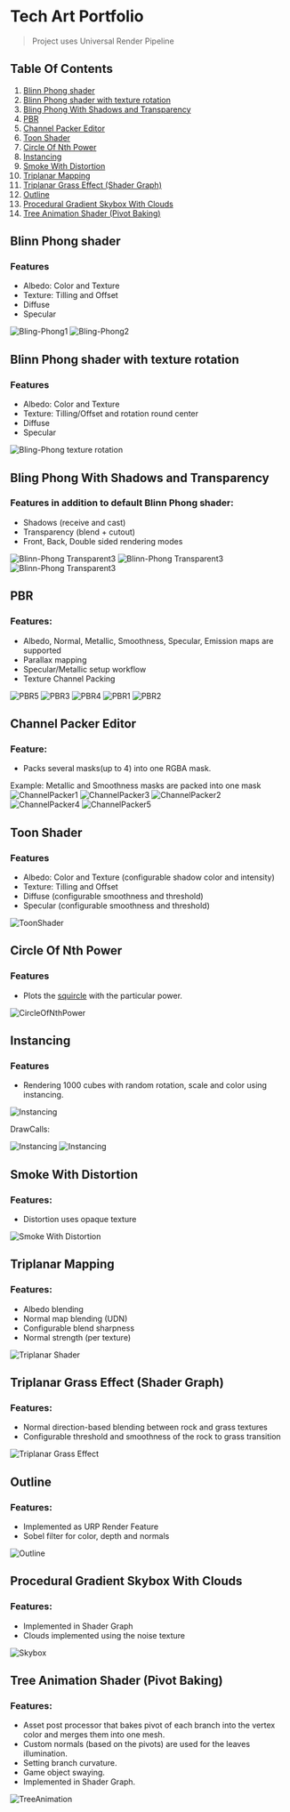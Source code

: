 ﻿# Tech Art Portfolio
>Project uses Universal Render Pipeline

## Table Of Contents
1. [ Blinn Phong shader ](#blinn-phong)
2. [ Blinn Phong shader with texture rotation ](#blinn-phong-texture-rotation)
3. [ Bling Phong With Shadows and Transparency ](#bling-phong-shadows-transparency)
4. [ PBR ](#pbr)
5. [ Channel Packer Editor ](#channel-packer-editor)
6. [ Toon Shader ](#toon-shader) 
7. [ Circle Of Nth Power ](#circle-of-nth-power)
8. [ Instancing ](#instancing)
9. [ Smoke With Distortion ](#smoke-with-distortion)
10. [ Triplanar Mapping ](#triplanar)
11. [ Triplanar Grass Effect (Shader Graph) ](#triplanar-grass)
12. [ Outline ](#outline)
13. [ Procedural Gradient Skybox With Clouds ](#cloud-skybox)
14. [ Tree Animation Shader (Pivot Baking) ](#tree-animation)

<a name="blinn-phong"></a>
## Blinn Phong shader
### Features
- Albedo: Color and Texture
- Texture: Tilling and Offset
- Diffuse
- Specular

![Bling-Phong1](./Screenshots/BlinnPhong1.jpg "Bling-Phong shader")
![Bling-Phong2](./Screenshots/BlinnPhong2.jpg "Bling-Phong shader")

<a name="blinn-phong-texture-rotation"></a>
## Blinn Phong shader with texture rotation
### Features
- Albedo: Color and Texture
- Texture: Tilling/Offset and rotation round center
- Diffuse
- Specular

![Bling-Phong texture rotation](./Screenshots/TextureRotation.gif "Texture rotation")

<a name="bling-phong-shadows-transparency"></a>
## Bling Phong With Shadows and Transparency
### Features in addition to default Blinn Phong shader:
- Shadows (receive and cast)
- Transparency (blend + cutout)
- Front, Back, Double sided rendering modes

![Blinn-Phong Transparent3](./Screenshots/BlinnPhongTransparent3.png)
![Blinn-Phong Transparent3](./Screenshots/BlinnPhongTransparent1.gif "Cutout transparency")
![Blinn-Phong Transparent3](./Screenshots/BlinnPhongTransparent2.gif "Blend transparency")

<a name="pbr"></a>
## PBR
### Features:
- Albedo, Normal, Metallic, Smoothness, Specular, Emission maps are supported
- Parallax mapping
- Specular/Metallic setup workflow
- Texture Channel Packing

![PBR5](./Screenshots/ParallaxMapping.gif)
![PBR3](./Screenshots/PBR3.png)
![PBR4](./Screenshots/PBR4.png)
![PBR1](./Screenshots/PBR1.png)
![PBR2](./Screenshots/PBR2.png)

<a name="channel-packer-editor"></a>
## Channel Packer Editor
### Feature:
- Packs several masks(up to 4) into one RGBA mask.

Example: Metallic and Smoothness masks are packed into one mask
![ChannelPacker1](./Screenshots/ChannelPacker1.png "Editor")
![ChannelPacker3](./Screenshots/ChannelPacker3.png "Red Channel" )
![ChannelPacker2](./Screenshots/ChannelPacker2.png "Green Channel")
![ChannelPacker4](./Screenshots/ChannelPacker4.png "Blue Channel")
![ChannelPacker5](./Screenshots/ChannelPacker5.png "RGB Channel")

<a name="toon-shader"></a>
## Toon Shader
### Features
- Albedo: Color and Texture (configurable shadow color and intensity)
- Texture: Tilling and Offset
- Diffuse (configurable smoothness and threshold)
- Specular (configurable smoothness and threshold)

![ToonShader](Screenshots/ToonShader.gif)

<a name="circle-of-nth-power"></a>
## Circle Of Nth Power
### Features
- Plots the [squircle](https://en.wikipedia.org/wiki/Squircle) with the particular power. 

![CircleOfNthPower](Screenshots/CircleOfNthPower.gif)

<a name="instancing"></a>
## Instancing
### Features
- Rendering 1000 cubes with random rotation, scale and color using instancing.

![Instancing](Screenshots/Instancing.jpg)

DrawCalls:

![Instancing](Screenshots/Instancing_DrawCall1.jpg)
![Instancing](Screenshots/Instancing_DrawCall2.jpg)

<a name="smoke-with-distortion"></a>
## Smoke With Distortion
### Features:
- Distortion uses opaque texture

![Smoke With Distortion](Screenshots/SmokeWithDistortion.gif)

<a name="triplanar"></a>
## Triplanar Mapping
### Features:
- Albedo blending 
- Normal map blending (UDN)
- Configurable blend sharpness
- Normal strength (per texture) 

![Triplanar Shader](Screenshots/TriplanarShader.gif)

<a name="triplanar-grass"></a>
## Triplanar Grass Effect (Shader Graph)
### Features:
- Normal direction-based blending between rock and grass textures
- Configurable threshold and smoothness of the rock to grass transition

![Triplanar Grass Effect](Screenshots/TriplanarGrassEffect.gif)

<a name="outline"></a>
## Outline
### Features:
- Implemented as URP Render Feature
- Sobel filter for color, depth and normals

![Outline](Screenshots/Outline.png)

<a name="cloud-skybox"></a>
## Procedural Gradient Skybox With Clouds
### Features:
- Implemented in Shader Graph
- Clouds implemented using the noise texture

![Skybox](Screenshots/ProceduralSkyboxWithClouds.gif)

<a name="tree-animation"></a>
## Tree Animation Shader (Pivot Baking)
### Features:
- Asset post processor that bakes pivot of each branch into the vertex color and merges them into one mesh.
- Custom normals (based on the pivots) are used for the leaves illumination.
- Setting branch curvature.
- Game object swaying. 
- Implemented in Shader Graph.

![TreeAnimation](Screenshots/TreeAnimationShader.gif)